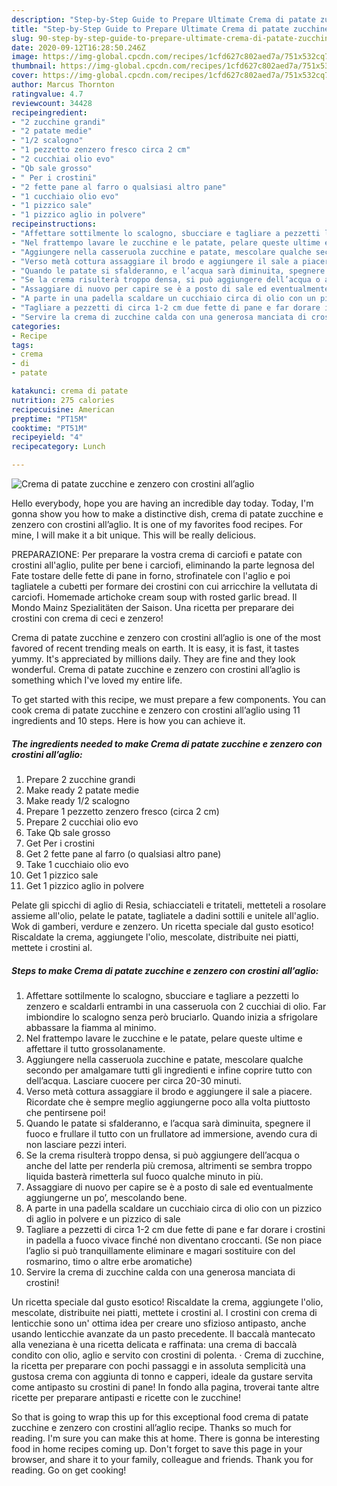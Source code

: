 ```yaml
---
description: "Step-by-Step Guide to Prepare Ultimate Crema di patate zucchine e zenzero con crostini all’aglio"
title: "Step-by-Step Guide to Prepare Ultimate Crema di patate zucchine e zenzero con crostini all’aglio"
slug: 90-step-by-step-guide-to-prepare-ultimate-crema-di-patate-zucchine-e-zenzero-con-crostini-allaglio
date: 2020-09-12T16:28:50.246Z
image: https://img-global.cpcdn.com/recipes/1cfd627c802aed7a/751x532cq70/crema-di-patate-zucchine-e-zenzero-con-crostini-allaglio-recipe-main-photo.jpg
thumbnail: https://img-global.cpcdn.com/recipes/1cfd627c802aed7a/751x532cq70/crema-di-patate-zucchine-e-zenzero-con-crostini-allaglio-recipe-main-photo.jpg
cover: https://img-global.cpcdn.com/recipes/1cfd627c802aed7a/751x532cq70/crema-di-patate-zucchine-e-zenzero-con-crostini-allaglio-recipe-main-photo.jpg
author: Marcus Thornton
ratingvalue: 4.7
reviewcount: 34428
recipeingredient:
- "2 zucchine grandi"
- "2 patate medie"
- "1/2 scalogno"
- "1 pezzetto zenzero fresco circa 2 cm"
- "2 cucchiai olio evo"
- "Qb sale grosso"
- " Per i crostini"
- "2 fette pane al farro o qualsiasi altro pane"
- "1 cucchiaio olio evo"
- "1 pizzico sale"
- "1 pizzico aglio in polvere"
recipeinstructions:
- "Affettare sottilmente lo scalogno, sbucciare e tagliare a pezzetti lo zenzero e scaldarli entrambi in una casseruola con 2 cucchiai di olio. Far imbiondire lo scalogno senza però bruciarlo. Quando inizia a sfrigolare abbassare la fiamma al minimo."
- "Nel frattempo lavare le zucchine e le patate, pelare queste ultime e affettare il tutto grossolanamente."
- "Aggiungere nella casseruola zucchine e patate, mescolare qualche secondo per amalgamare tutti gli ingredienti e infine coprire tutto con dell’acqua. Lasciare cuocere per circa 20-30 minuti."
- "Verso metà cottura assaggiare il brodo e aggiungere il sale a piacere. Ricordate che è sempre meglio aggiungerne poco alla volta piuttosto che pentirsene poi!"
- "Quando le patate si sfalderanno, e l’acqua sarà diminuita, spegnere il fuoco e frullare il tutto con un frullatore ad immersione, avendo cura di non lasciare pezzi interi."
- "Se la crema risulterà troppo densa, si può aggiungere dell’acqua o anche del latte per renderla più cremosa, altrimenti se sembra troppo liquida basterà rimetterla sul fuoco qualche minuto in più."
- "Assaggiare di nuovo per capire se è a posto di sale ed eventualmente aggiungerne un po’, mescolando bene."
- "A parte in una padella scaldare un cucchiaio circa di olio con un pizzico di aglio in polvere e un pizzico di sale"
- "Tagliare a pezzetti di circa 1-2 cm due fette di pane e far dorare i crostini in padella a fuoco vivace finché non diventano croccanti. (Se non piace l’aglio si può tranquillamente eliminare e magari sostituire con del rosmarino, timo o altre erbe aromatiche)"
- "Servire la crema di zucchine calda con una generosa manciata di crostini!"
categories:
- Recipe
tags:
- crema
- di
- patate

katakunci: crema di patate 
nutrition: 275 calories
recipecuisine: American
preptime: "PT15M"
cooktime: "PT51M"
recipeyield: "4"
recipecategory: Lunch

---
```



![Crema di patate zucchine e zenzero con crostini all’aglio](https://img-global.cpcdn.com/recipes/1cfd627c802aed7a/751x532cq70/crema-di-patate-zucchine-e-zenzero-con-crostini-allaglio-recipe-main-photo.jpg)

Hello everybody, hope you are having an incredible day today. Today, I'm gonna show you how to make a distinctive dish, crema di patate zucchine e zenzero con crostini all’aglio. It is one of my favorites food recipes. For mine, I will make it a bit unique. This will be really delicious.

PREPARAZIONE: Per preparare la vostra crema di carciofi e patate con crostini all&#39;aglio, pulite per bene i carciofi, eliminando la parte legnosa del Fate tostare delle fette di pane in forno, strofinatele con l&#39;aglio e poi tagliatele a cubetti per formare dei crostini con cui arricchire la vellutata di carciofi. Homemade artichoke cream soup with rosted garlic bread. Il Mondo Mainz Spezialitäten der Saison. Una ricetta per preparare dei crostini con crema di ceci e zenzero!

Crema di patate zucchine e zenzero con crostini all’aglio is one of the most favored of recent trending meals on earth. It is easy, it is fast, it tastes yummy. It's appreciated by millions daily. They are fine and they look wonderful. Crema di patate zucchine e zenzero con crostini all’aglio is something which I've loved my entire life.


To get started with this recipe, we must prepare a few components. You can cook crema di patate zucchine e zenzero con crostini all’aglio using 11 ingredients and 10 steps. Here is how you can achieve it.

<!--inarticleads1-->

##### The ingredients needed to make Crema di patate zucchine e zenzero con crostini all’aglio:

1. Prepare 2 zucchine grandi
1. Make ready 2 patate medie
1. Make ready 1/2 scalogno
1. Prepare 1 pezzetto zenzero fresco (circa 2 cm)
1. Prepare 2 cucchiai olio evo
1. Take Qb sale grosso
1. Get  Per i crostini
1. Get 2 fette pane al farro (o qualsiasi altro pane)
1. Take 1 cucchiaio olio evo
1. Get 1 pizzico sale
1. Get 1 pizzico aglio in polvere


Pelate gli spicchi di aglio di Resia, schiacciateli e tritateli, metteteli a rosolare assieme all&#39;olio, pelate le patate, tagliatele a dadini sottili e unitele all&#39;aglio. Wok di gamberi, verdure e zenzero. Un ricetta speciale dal gusto esotico! Riscaldate la crema, aggiungete l&#39;olio, mescolate, distribuite nei piatti, mettete i crostini al. 

<!--inarticleads2-->

##### Steps to make Crema di patate zucchine e zenzero con crostini all’aglio:

1. Affettare sottilmente lo scalogno, sbucciare e tagliare a pezzetti lo zenzero e scaldarli entrambi in una casseruola con 2 cucchiai di olio. Far imbiondire lo scalogno senza però bruciarlo. Quando inizia a sfrigolare abbassare la fiamma al minimo.
1. Nel frattempo lavare le zucchine e le patate, pelare queste ultime e affettare il tutto grossolanamente.
1. Aggiungere nella casseruola zucchine e patate, mescolare qualche secondo per amalgamare tutti gli ingredienti e infine coprire tutto con dell’acqua. Lasciare cuocere per circa 20-30 minuti.
1. Verso metà cottura assaggiare il brodo e aggiungere il sale a piacere. Ricordate che è sempre meglio aggiungerne poco alla volta piuttosto che pentirsene poi!
1. Quando le patate si sfalderanno, e l’acqua sarà diminuita, spegnere il fuoco e frullare il tutto con un frullatore ad immersione, avendo cura di non lasciare pezzi interi.
1. Se la crema risulterà troppo densa, si può aggiungere dell’acqua o anche del latte per renderla più cremosa, altrimenti se sembra troppo liquida basterà rimetterla sul fuoco qualche minuto in più.
1. Assaggiare di nuovo per capire se è a posto di sale ed eventualmente aggiungerne un po’, mescolando bene.
1. A parte in una padella scaldare un cucchiaio circa di olio con un pizzico di aglio in polvere e un pizzico di sale
1. Tagliare a pezzetti di circa 1-2 cm due fette di pane e far dorare i crostini in padella a fuoco vivace finché non diventano croccanti. (Se non piace l’aglio si può tranquillamente eliminare e magari sostituire con del rosmarino, timo o altre erbe aromatiche)
1. Servire la crema di zucchine calda con una generosa manciata di crostini!


Un ricetta speciale dal gusto esotico! Riscaldate la crema, aggiungete l&#39;olio, mescolate, distribuite nei piatti, mettete i crostini al. I crostini con crema di lenticchie sono un&#39; ottima idea per creare uno sfizioso antipasto, anche usando lenticchie avanzate da un pasto precedente. Il baccalà mantecato alla veneziana è una ricetta delicata e raffinata: una crema di baccalà condito con olio, aglio e servito con crostini di polenta. · Crema di zucchine, la ricetta per preparare con pochi passaggi e in assoluta semplicità una gustosa crema con aggiunta di tonno e capperi, ideale da gustare servita come antipasto su crostini di pane! In fondo alla pagina, troverai tante altre ricette per preparare antipasti e ricette con le zucchine! 

So that is going to wrap this up for this exceptional food crema di patate zucchine e zenzero con crostini all’aglio recipe. Thanks so much for reading. I'm sure you can make this at home. There is gonna be interesting food in home recipes coming up. Don't forget to save this page in your browser, and share it to your family, colleague and friends. Thank you for reading. Go on get cooking!
